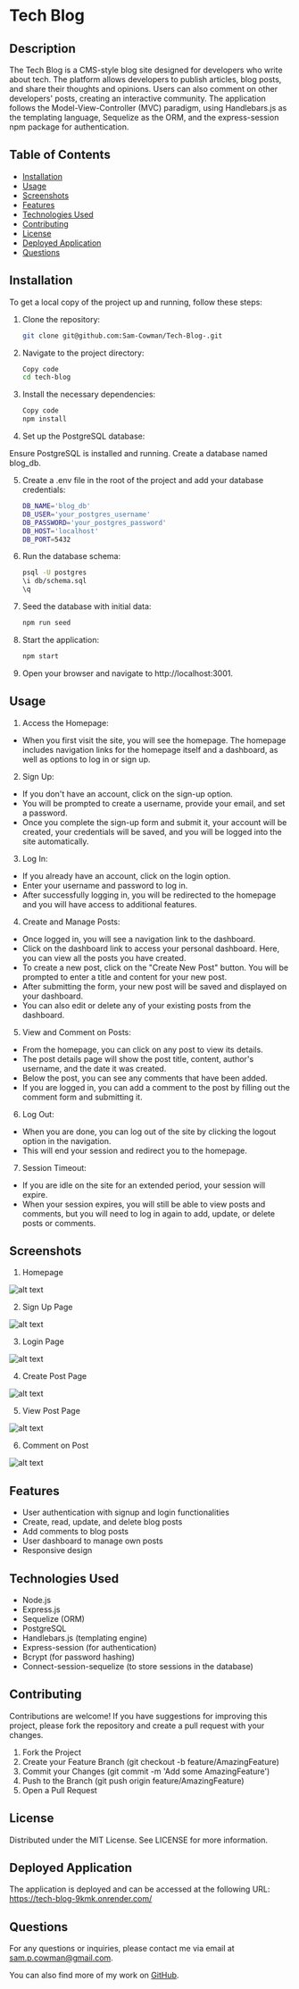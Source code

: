 # Tech Blog

## Description

The Tech Blog is a CMS-style blog site designed for developers who write about tech. The platform allows developers to publish articles, blog posts, and share their thoughts and opinions. Users can also comment on other developers' posts, creating an interactive community. The application follows the Model-View-Controller (MVC) paradigm, using Handlebars.js as the templating language, Sequelize as the ORM, and the express-session npm package for authentication.

## Table of Contents

- [Installation](#installation)
- [Usage](#usage)
- [Screenshots](#screenshots)
- [Features](#features)
- [Technologies Used](#technologies-used)
- [Contributing](#contributing)
- [License](#license)
- [Deployed Application](#deployed-application)
- [Questions](#questions)

## Installation

To get a local copy of the project up and running, follow these steps:

1. Clone the repository:
   ```sh
   git clone git@github.com:Sam-Cowman/Tech-Blog-.git
   ```

2. Navigate to the project directory:

    ```sh
    Copy code
    cd tech-blog
    ```

3. Install the necessary dependencies:

    ```sh
    Copy code
    npm install
    ```

4. Set up the PostgreSQL database:

Ensure PostgreSQL is installed and running.
Create a database named blog_db.

5. Create a .env file in the root of the project and add your database credentials:

    ```sh
    DB_NAME='blog_db'
    DB_USER='your_postgres_username'
    DB_PASSWORD='your_postgres_password'
    DB_HOST='localhost'
    DB_PORT=5432
    ```

6. Run the database schema:

    ```sh
    psql -U postgres
    \i db/schema.sql
    \q 
    ```

7. Seed the database with initial data:

    ```sh
    npm run seed
    ```

8. Start the application:

    ```sh
    npm start
    ```

9. Open your browser and navigate to http://localhost:3001.

## Usage
1. Access the Homepage:

* When you first visit the site, you will see the homepage. The homepage includes navigation links for the homepage itself and a dashboard, as well as options to log in or sign up.

2. Sign Up:

* If you don't have an account, click on the sign-up option.
* You will be prompted to create a username, provide your email, and set a password.
* Once you complete the sign-up form and submit it, your account will be created, your credentials will be saved, and you will be logged into the site automatically.

3. Log In:

* If you already have an account, click on the login option.
* Enter your username and password to log in.
* After successfully logging in, you will be redirected to the homepage and you will have access to additional features.

4. Create and Manage Posts:

* Once logged in, you will see a navigation link to the dashboard.
* Click on the dashboard link to access your personal dashboard. Here, you can view all the posts you have created.
* To create a new post, click on the "Create New Post" button. You will be prompted to enter a title and content for your new post.
* After submitting the form, your new post will be saved and displayed on your dashboard.
* You can also edit or delete any of your existing posts from the dashboard.

5. View and Comment on Posts:

* From the homepage, you can click on any post to view its details.
* The post details page will show the post title, content, author's username, and the date it was created.
* Below the post, you can see any comments that have been added.
* If you are logged in, you can add a comment to the post by filling out the comment form and submitting it.

6. Log Out:

* When you are done, you can log out of the site by clicking the logout option in the navigation.
* This will end your session and redirect you to the homepage.

7. Session Timeout:

* If you are idle on the site for an extended period, your session will expire.
* When your session expires, you will still be able to view posts and comments, but you will need to log in again to add, update, or delete posts or comments.

## Screenshots

1. Homepage

![alt text](assets/blog-homepage.jpg)

2. Sign Up Page

![alt text](assets/blog-signup.jpg)

3. Login Page

![alt text](assets/blog-login.jpg)

4. Create Post Page

![alt text](assets/blog-post.jpg)

5. View Post Page

![alt text](assets/blog-posts-all.jpg)

6. Comment on Post

![alt text](assets/blog-comment.jpg)

## Features
* User authentication with signup and login functionalities
* Create, read, update, and delete blog posts
* Add comments to blog posts
* User dashboard to manage own posts
* Responsive design

## Technologies Used
* Node.js
* Express.js
* Sequelize (ORM)
* PostgreSQL
* Handlebars.js (templating engine)
* Express-session (for authentication)
* Bcrypt (for password hashing)
* Connect-session-sequelize (to store sessions in the database)

## Contributing

Contributions are welcome! If you have suggestions for improving this project, please fork the repository and create a pull request with your changes.

1. Fork the Project
2. Create your Feature Branch (git checkout -b feature/AmazingFeature)
3. Commit your Changes (git commit -m 'Add some AmazingFeature')
4. Push to the Branch (git push origin feature/AmazingFeature)
5. Open a Pull Request

## License

Distributed under the MIT License. See LICENSE for more information.

## Deployed Application 

The application is deployed and can be accessed at the following URL: https://tech-blog-9kmk.onrender.com/

## Questions

For any questions or inquiries, please contact me via email at sam.p.cowman@gmail.com.

You can also find more of my work on [GitHub](https://github.com/Sam-Cowman).